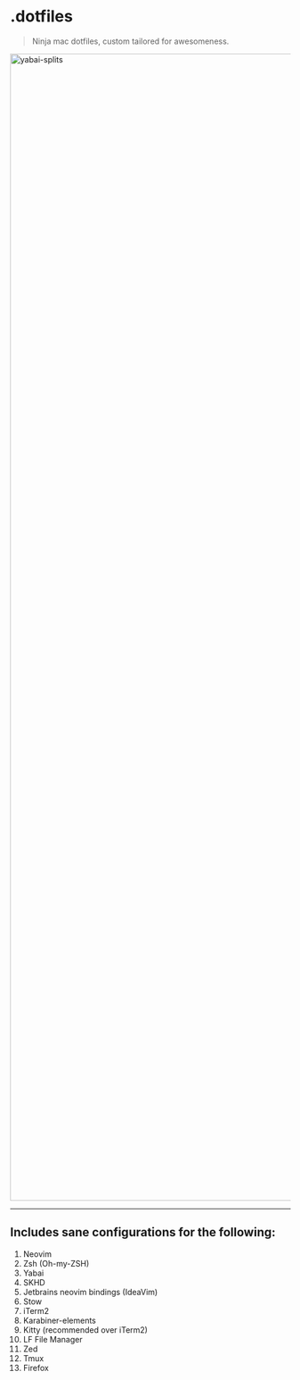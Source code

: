 # .dotfiles
> Ninja mac dotfiles, custom tailored for awesomeness.

<img width="2056" alt="yabai-splits" src="https://github.com/sameer1612/.dotfiles/assets/39580073/94a5d136-0773-4ed8-ae88-333cd9e035d8">

---
## Includes sane configurations for the following:

1. Neovim
2. Zsh (Oh-my-ZSH)
3. Yabai
4. SKHD
5. Jetbrains neovim bindings (IdeaVim)
6. Stow
7. iTerm2
8. Karabiner-elements
9. Kitty (recommended over iTerm2)
10. LF File Manager
11. Zed
12. Tmux
13. Firefox
